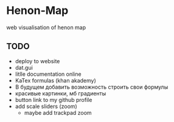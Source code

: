 # Henon-Map
web visualisation of henon map

## TODO
* deploy to website
* dat.gui
* litlle documentation online
* KaTex formulas (khan akademy)
* В будущем добавить возможность строить свои формулы
* красивые картинки, мб градиенты
* button link to my github profile
* add scale sliders (zoom)
	* maybe add trackpad zoom
